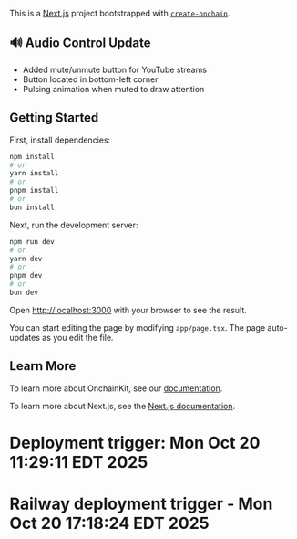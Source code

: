 This is a [Next.js](https://nextjs.org) project bootstrapped with [`create-onchain`](https://www.npmjs.com/package/create-onchain).

## 🔊 Audio Control Update
- Added mute/unmute button for YouTube streams
- Button located in bottom-left corner
- Pulsing animation when muted to draw attention


## Getting Started

First, install dependencies:

```bash
npm install
# or
yarn install
# or
pnpm install
# or
bun install
```

Next, run the development server:

```bash
npm run dev
# or
yarn dev
# or
pnpm dev
# or
bun dev
```

Open [http://localhost:3000](http://localhost:3000) with your browser to see the result.

You can start editing the page by modifying `app/page.tsx`. The page auto-updates as you edit the file.


## Learn More

To learn more about OnchainKit, see our [documentation](https://docs.base.org/onchainkit).

To learn more about Next.js, see the [Next.js documentation](https://nextjs.org/docs).
# Deployment trigger: Mon Oct 20 11:29:11 EDT 2025
# Railway deployment trigger - Mon Oct 20 17:18:24 EDT 2025
